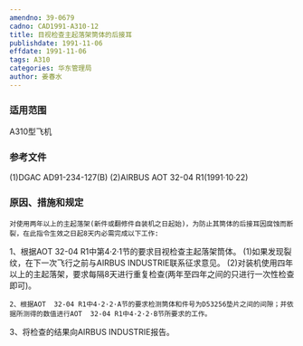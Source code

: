 ```yaml
---
amendno: 39-0679
cadno: CAD1991-A310-12
title: 目视检查主起落架筒体的后接耳
publishdate: 1991-11-06
effdate: 1991-11-06
tags: A310
categories: 华东管理局
author: 姜春水
---
```


### 适用范围 
A310型飞机

### 参考文件
(1)DGAC AD91-234-127(B) 
(2)AIRBUS AOT 32-04 R1(1991·10·22) 

### 原因、措施和规定 
    对使用两年以上的主起落架(新件或翻修件自装机之日起始)，为防止其筒体的后接耳因腐蚀而断裂，在此指令生效之日起8天内必需完成以下工作: 
1、根据AOT 32-04 R1中第4·2·1节的要求目视检查主起落架筒体。 
(1)如果发现裂纹，在下一次飞行之前与AIRBUS INDUSTRIE联系征求意见。 
      (2)对装机使用四年以上的主起落架，要求每隔8天进行重复检查(两年至四年之间的只进行一次性检查即可)。 

    2、根据AOT  32-04 R1中4·2·2·A节的要求检测筒体和件号为D53256垫片之间的间隙；并依据所测得的数值进行AOT  32-04 R1中4·2·2·B节所要求的工作。 
  
3、将检查的结果向AIRBUS INDUSTRIE报告。
